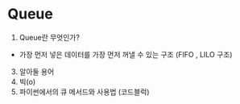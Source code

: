 # Queue
1. Queue란 무엇인가?
+ 가장 먼저 넣은 데이터를 가장 먼저 꺼낼 수 있는 구조 (FIFO , LILO 구조)
3. 알아둘 용어
4. 빅(o)
5. 파이썬에서의 큐 메서드와 사용법 (코드블럭)

